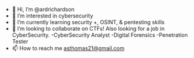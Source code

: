 - 👋 Hi, I’m @ardrichardson
- 👀 I’m interested in cybersecurity
- 🌱 I’m currently learning security +, OSINT, & pentesting skills
- 💞️ I’m looking to collaborate on CTFs! Also looking for a job in CyberSecurity.
  -CyberSecurity Analyst
  -Digital Forensics
  -Penetration Tester
- 📫 How to reach me asthomas21@gmail.com

<!---
ardrichardson/ardrichardson is a ✨ special ✨ repository because its `README.md` (this file) appears on your GitHub profile.
You can click the Preview link to take a look at your changes.
--->

